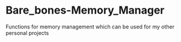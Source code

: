 # Bare_bones-Memory_Manager
Functions for memory management which can be used for my other personal projects
